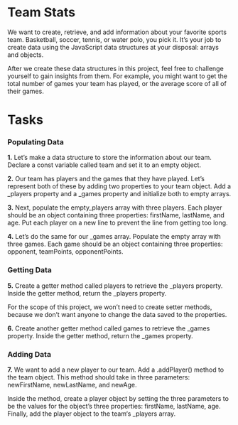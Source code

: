 # Team Stats

We want to create, retrieve, and add information about your favorite sports team. Basketball, soccer, tennis, or water polo, you pick it. It’s your job to create data using the JavaScript data structures at your disposal: arrays and objects.

After we create these data structures in this project, feel free to challenge yourself to gain insights from them. For example, you might want to get the total number of games your team has played, or the average score of all of their games.

# Tasks

### Populating Data

**1.** Let’s make a data structure to store the information about our team. Declare a const variable called team and set it to an empty object.

**2.** Our team has players and the games that they have played. Let’s represent both of these by adding two properties to your team object. Add a _players property and a _games property and initialize both to empty arrays.

**3.** Next, populate the empty_players array with three players. Each player should be an object containing three properties: firstName, lastName, and age. Put each player on a new line to prevent the line from getting too long.

**4.** Let’s do the same for our _games array. Populate the empty array with three games. Each game should be an object containing three properties: opponent, teamPoints, opponentPoints.

### Getting Data

**5.** Create a getter method called players to retrieve the _players property. Inside the getter method, return the _players property.

For the scope of this project, we won’t need to create setter methods, because we don’t want anyone to change the data saved to the properties.

**6.** Create another getter method called games to retrieve the _games property. Inside the getter method, return the _games property.

### Adding Data

**7.** We want to add a new player to our team. Add a .addPlayer() method to the team object. This method should take in three parameters: newFirstName, newLastName, and newAge.

Inside the method, create a player object by setting the three parameters to be the values for the object’s three properties: firstName, lastName, age. Finally, add the player object to the team‘s _players array.
